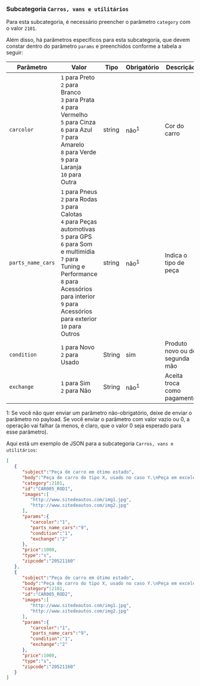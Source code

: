 ### Subcategoria `Carros, vans e utilitários`

Para esta subcategoria, é necessário preencher o parâmetro `category` com o valor `2101`.

Além disso, há parâmetros específicos para esta subcategoria, que devem constar dentro do parâmetro `params` e preenchidos conforme a tabela a seguir:

| Parâmetro | Valor | Tipo | Obrigatório | Descrição  |
|------------------|-----------------------------------------------------------------------------------------------------------------------------------------------------------------------------------------------------------------|--------|-------------|------------------------------------------------|
| `carcolor` | `1` para Preto<br>`2` para Branco<br>`3` para Prata<br>`4` para Vermelho<br>`5` para Cinza<br>`6` para Azul<br>`7` para Amarelo<br>`8` para Verde<br>`9` para Laranja<br>`10` para Outra | string | não<sup>1</sup> | Cor do carro |
| `parts_name_cars` | `1` para Pneus<br>`2` para Rodas<br>`3` para Calotas<br>`4` para Peças automotivas<br>`5` para GPS<br>`6` para Som e multimídia<br>`7` para Tuning e Performance<br>`8` para Acessórios para interior<br>`9` para Acessórios para exterior<br>`10` para Outros | string | não<sup>1</sup> | Indica o tipo de peça |
| `condition` | `1` para Novo<br>`2` para Usado | String | sim | Produto novo ou de segunda mão  |
| `exchange` | `1` para Sim<br>`2` para Não | String | não<sup>1</sup> | Aceita troca como pagamento |

1: Se você não quer enviar um parâmetro não-obrigatório, deixe de enviar o parâmetro no payload. Se você enviar o parâmetro com valor vazio ou 0, a operação vai falhar (a menos, é claro, que o valor 0 seja esperado para esse parâmetro).

Aqui está um exemplo de JSON para a subcategoria `Carros, vans e utilitários`:

```json
[  
   {  
      "subject":"Peça de carro em ótimo estado",
      "body":"Peça de carro do tipo X, usado no caso Y.\nPeça em excelente estado, não aceito trocas.",
      "category":2101,
      "id":"CAR005_ROD1",
      "images":[  
         "http://www.sitedeautos.com/img1.jpg",
         "http://www.sitedeautos.com/img2.jpg"
      ],
      "params":{  
         "carcolor":"1",
         "parts_name_cars":"9",
         "condition":"1",
         "exchange":"2"
      },
      "price":1000,
      "type":"s",
      "zipcode":"20521160"
   },
   {  
      "subject":"Peça de carro em ótimo estado",
      "body":"Peça de carro do tipo X, usado no caso Y.\nPeça em excelente estado, não aceito trocas.",
      "category":2101,
      "id":"CAR005_ROD2",
      "images":[  
         "http://www.sitedeautos.com/img1.jpg",
         "http://www.sitedeautos.com/img2.jpg"
      ],
      "params":{  
         "carcolor":"1",
         "parts_name_cars":"9",
         "condition":"1",
         "exchange":"2"
      },
      "price":1000,
      "type":"s",
      "zipcode":"20521160"
   }
]
```
